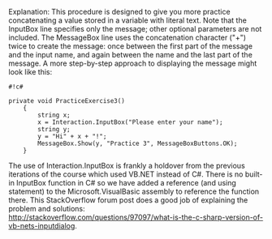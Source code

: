 Explanation:
This procedure is designed to give you more practice concatenating a value stored in a variable with literal text. Note that the InputBox line specifies only the message; other optional parameters are not included. The MessageBox line uses the concatenation character ("+") twice to create the message: once between the first part of the message and the input name, and again between the name and the last part of the message. A more step-by-step approach to displaying the message might look like this:



```
#!c#

private void PracticeExercise3()
    {
        string x;
        x = Interaction.InputBox("Please enter your name");
        string y;
        y = "Hi" + x + "!";
        MessageBox.Show(y, "Practice 3", MessageBoxButtons.OK);
    }
```


The use of Interaction.InputBox is frankly a holdover from the previous iterations of the course which used VB.NET instead of C#.  There is no built-in InputBox function in C# so we have added a reference (and using statement) to the Microsoft.VisualBasic assembly to reference the function there.  This StackOverflow forum post does a good job of explaining the problem and solutions:  
http://stackoverflow.com/questions/97097/what-is-the-c-sharp-version-of-vb-nets-inputdialog.

